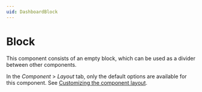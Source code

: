 ```yaml
---
uid: DashboardBlock
---
```


# Block

This component consists of an empty block, which can be used as a divider between other components.

In the *Component* > *Layout* tab, only the default options are available for this component. See [Customizing the component layout](xref:Customize_Component_Layout).
